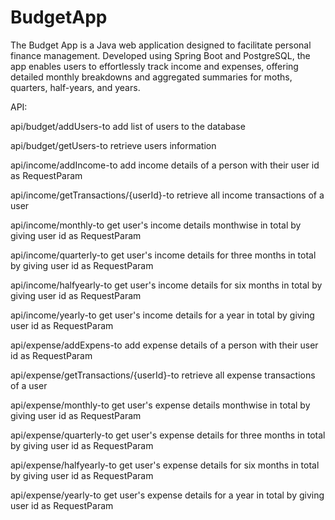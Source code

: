 # BudgetApp
The Budget App is a Java web application designed to facilitate personal finance management. Developed using Spring Boot and PostgreSQL, the app enables users to effortlessly track income and expenses, offering detailed monthly breakdowns and aggregated summaries for moths, quarters, half-years, and years. 

API:

api/budget/addUsers-to add list of users to the database

api/budget/getUsers-to retrieve users information

api/income/addIncome-to add income details of a person with their user id as RequestParam

api/income/getTransactions/{userId}-to retrieve all income transactions of a user

api/income/monthly-to get user's income details monthwise in total by giving user id as RequestParam

api/income/quarterly-to get user's income details for three months in total by giving user id as RequestParam

api/income/halfyearly-to get user's income details for six months in total by giving user id as RequestParam

api/income/yearly-to get user's income details for a year in total by giving user id as RequestParam

api/expense/addExpens-to add expense details of a person with their user id as RequestParam

api/expense/getTransactions/{userId}-to retrieve all expense transactions of a user

api/expense/monthly-to get user's expense details monthwise in total by giving user id as RequestParam

api/expense/quarterly-to get user's expense details for three months in total by giving user id as RequestParam

api/expense/halfyearly-to get user's expense details for six months in total by giving user id as RequestParam

api/expense/yearly-to get user's expense details for a year in total by giving user id as RequestParam


